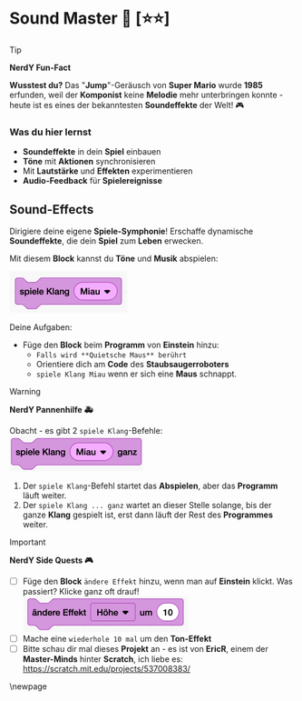 # Sound Master 🎵 [⭐⭐]

> [!TIP]
> **NerdY Fun-Fact** 
>
> **Wusstest du?** Das "**Jump**"-Geräusch von **Super Mario** wurde **1985** erfunden, weil der **Komponist** keine **Melodie** mehr unterbringen konnte - heute ist es eines der bekanntesten **Soundeffekte** der Welt! 🎮
>

### Was du hier lernst

- **Soundeffekte** in dein **Spiel** einbauen
- **Töne** mit **Aktionen** synchronisieren
- Mit **Lautstärke** und **Effekten** experimentieren
- **Audio-Feedback** für **Spielereignisse**

## Sound-Effects 

Dirigiere deine eigene **Spiele-Symphonie**! Erschaffe dynamische **Soundeffekte**, die dein **Spiel** zum **Leben** erwecken.

Mit diesem **Block** kannst du **Töne** und **Musik** abspielen:

<img src="scratch/spiele.png" alt="alt text" style="zoom:50%;" />

Deine Aufgaben:

- Füge den **Block** beim **Programm** von **Einstein** hinzu:
  - `Falls wird **Quietsche Maus** berührt` 
  - Orientiere dich am **Code** des **Staubsaugerroboters**
  - `spiele Klang Miau` wenn er sich eine **Maus** schnappt.

> [!WARNING]
> **NerdY Pannenhilfe 🚑** 
>
> Obacht - es gibt 2 `spiele Klang`-Befehle:
> <img src="scratch/spiele-ganz.png" alt="spiele-ganz" style="zoom:50%;" />
>
> 1. Der `spiele Klang`-Befehl startet das **Abspielen**, aber das **Programm** läuft weiter.
> 2. Der `spiele Klang ... ganz` wartet an dieser Stelle solange, bis der ganze **Klang** gespielt ist, erst dann läuft der Rest des **Programmes** weiter.

> [!IMPORTANT]
>  **NerdY Side Quests 🎮**
> - [ ] Füge den **Block** `ändere Effekt` hinzu, wenn man auf **Einstein** klickt. Was passiert? Klicke ganz oft drauf!
>   <img src="scratch/ton-effekt.png" alt="alt text" style="zoom:50%;" />
> - [ ] Mache eine `wiederhole 10 mal` um den **Ton-Effekt**
> - [ ] Bitte schau dir mal dieses **Projekt** an - es ist von **EricR**, einem der **Master-Minds** hinter **Scratch**, ich liebe es:
>   https://scratch.mit.edu/projects/537008383/

\newpage